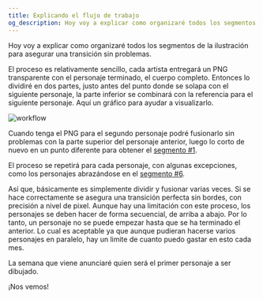 ```yaml
---
title: Explicando el flujo de trabajo
og_description: Hoy voy a explicar como organizaré todos los segmentos de la ilustración para asegurar una transición sin problemas.
---
```


Hoy voy a explicar como organizaré todos los segmentos de la ilustración para asegurar una transición sin problemas.

El proceso es relativamente sencillo, cada artista entregará un PNG transparente con el personaje terminado, el cuerpo completo. Entonces lo dividiré en dos partes, justo antes del punto donde se solapa con el siguiente personaje, la parte inferior se combinará con la referencia para el siguiente personaje. Aquí un gráfico para ayudar a visualizarlo.

![workflow](/assets/img/2025/03/30/workflow-es.png)

Cuando tenga el PNG para el segundo personaje podré fusionarlo sin problemas con la parte superior del personaje anterior, luego lo corto de nuevo en un punto diferente para obtener el [segmento #1](/assets/artwork/1.png).

El proceso se repetirá para cada personaje, con algunas excepciones, como los personajes abrazándose en el [segmento #6](/assets/artwork/6.png).

Así que, básicamente es simplemente dividir y fusionar varias veces. Si se hace correctamente se asegura una transición perfecta sin bordes, con precisión a nivel de pixel. Aunque hay una limitación con este proceso, los personajes se deben hacer de forma secuencial, de arriba a abajo. Por lo tanto, un personaje no se puede empezar hasta que se ha terminado el anterior. Lo cual es aceptable ya que aunque pudieran hacerse varios personajes en paralelo, hay un limite de cuanto puedo gastar en esto cada mes.

La semana que viene anunciaré quien será el primer personaje a ser dibujado.

¡Nos vemos!